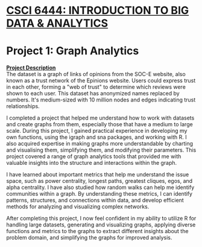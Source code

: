 # <u> CSCI 6444: INTRODUCTION TO BIG DATA &amp; ANALYTICS </u>
# Project 1: Graph Analytics
<u> <b> Project Description </b> </u><br>
The dataset is a graph of links of opinions from the SOC-E website, also known as a trust
network of the Epinions website. Users could express trust in each other, forming a "web
of trust" to determine which reviews were shown to each user. This dataset has anonymized names replaced by numbers. It's medium-sized with 10
million nodes and edges indicating trust relationships.

I completed a project that helped me understand how to work with datasets and create graphs
from them, especially those that have a medium to large scale. During this project, I gained
practical experience in developing my own functions, using the igraph and sna packages, and
working with R. I also acquired expertise in making graphs more understandable by charting
and visualising them, simplifying them, and modifying their parameters. This project covered
a range of graph analytics tools that provided me with valuable insights into the structure and
interactions within the graph.

I have learned about important metrics that help me understand the issue space, such as power
centrality, longest paths, greatest cliques, egos, and alpha centrality. I have also studied how
random walks can help me identify communities within a graph. By understanding these
metrics, I can identify patterns, structures, and connections within data, and develop efficient
methods for analyzing and visualizing complex networks.

After completing this project, I now feel confident in my ability to utilize R for handling
large datasets, generating and visualizing graphs, applying diverse functions and metrics to the
graphs to extract different insights about the problem domain, and simplifying the graphs for
improved analysis.
